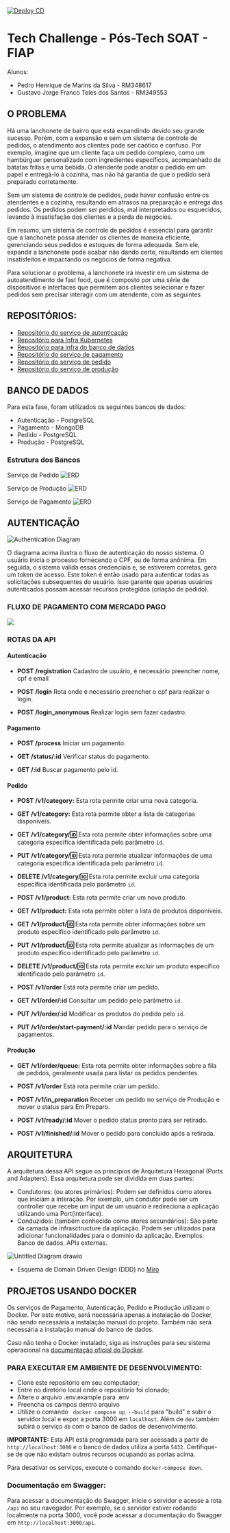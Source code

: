 [![Deploy CD](https://github.com/fiap-lanchonete/projeto-lanchonete-producao/actions/workflows/deploy.yaml/badge.svg)](https://github.com/fiap-lanchonete/projeto-lanchonete-producao/actions/workflows/deploy.yaml)

# Tech Challenge - Pós-Tech SOAT - FIAP

Alunos:

* Pedro Henrique de Marins da Silva - RM348617
* Gustavo Jorge Franco Teles dos Santos - RM349553

## O PROBLEMA

Há uma lanchonete de bairro que está expandindo devido seu grande sucesso. Porém, com a expansão e sem um sistema de controle de pedidos, o atendimento aos clientes pode ser caótico e confuso. Por exemplo, imagine que um cliente faça um pedido complexo, como um hambúrguer personalizado com ingredientes específicos, acompanhado de batatas fritas e uma bebida. O atendente pode anotar o pedido em um papel e entregá-lo à cozinha, mas não há garantia de que o pedido será preparado corretamente.

Sem um sistema de controle de pedidos, pode haver confusão entre os atendentes e a cozinha, resultando em atrasos na preparação e entrega dos pedidos. Os pedidos podem ser perdidos, mal interpretados ou esquecidos, levando à insatisfação dos clientes e a perda de negócios.

Em resumo, um sistema de controle de pedidos é essencial para garantir que a lanchonete possa atender os clientes de maneira eficiente, gerenciando seus pedidos e estoques de forma adequada. Sem ele, expandir a lanchonete pode acabar não dando certo, resultando em clientes insatisfeitos e impactando os negócios de forma negativa.

Para solucionar o problema, a lanchonete irá investir em um sistema de autoatendimento de fast food, que é composto por uma série de dispositivos e interfaces que permitem aos clientes selecionar e fazer pedidos sem precisar interagir com um atendente, com as seguintes

## REPOSITÓRIOS:
  - [Repositório do serviço de autenticação](https://github.com/fiap-lanchonete/auth-lambda-python)
  - [Repositório para Infra Kubernetes](https://github.com/fiap-lanchonete/projeto-lanchonete-infra)
  - [Repositório para infra do banco de dados](https://github.com/fiap-lanchonete/infra-db)
  - [Repositório do serviço de pagamento](https://github.com/fiap-lanchonete/fiap-payment)
  - [Repositório do serviço de pedido](https://github.com/fiap-lanchonete/projeto-lanchonete-pedido)
  - [Repositório do serviço de produção](https://github.com/fiap-lanchonete/projeto-lanchonete-producao)

## BANCO DE DADOS

Para esta fase, foram utilizados os seguintes bancos de dados:

* Autenticação - PostgreSQL
* Pagamento - MongoDB
* Pedido - PostgreSQL
* Produção - PostgreSQL

### Estrutura dos Bancos

Serviço de Pedido
![ERD](https://i.imgur.com/eAurhkh.png)

Serviço de Produção
![ERD](https://i.imgur.com/k7G0VlK.png)

Serviço de Pagamento
![ERD](https://i.imgur.com/4z0n9Id.png)

## AUTENTICAÇÃO
![Authentication Diagram](https://i.imgur.com/jhxn4db.jpg)

O diagrama acima ilustra o fluxo de autenticação do nosso sistema. O usuário inicia o processo fornecendo o CPF, ou de forma anônima. Em seguida, o sistema valida essas credenciais e, se estiverem corretas, gera um token de acesso. Este token é então usado para autenticar todas as solicitações subsequentes do usuário. Isso garante que apenas usuários autenticados possam acessar recursos protegidos (criação de pedido).

### FLUXO DE PAGAMENTO COM MERCADO PAGO
<img  src="https://i.imgur.com/Df8C9c6.png" />

### ROTAS DA API

#### Autenticação

- **POST /registration** Cadastro de usuário, é necessário preencher nome, cpf e email

- **POST /login** Rota onde é necessário preencher o cpf para realizar o login.

- **POST /login_anonymous** Realizar login sem fazer cadastro.

#### Pagamento

- **POST /process** Iniciar um pagamento.

- **GET /status/:id** Verificar status do pagamento.

- **GET /:id** Buscar pagamento pelo id.

#### Pedido

- **POST /v1/category:** Esta rota permite criar uma nova categoria.

- **GET /v1/category:** Esta rota permite obter a lista de categorias disponíveis.

- **GET /v1/category/:id:** Esta rota permite obter informações sobre uma categoria específica identificada pelo parâmetro `id`.

- **PUT /v1/category/:id:** Esta rota permite atualizar informações de uma categoria específica identificada pelo parâmetro `id`.

- **DELETE /v1/category/:id:** Esta rota permite excluir uma categoria específica identificada pelo parâmetro `id`.

- **POST /v1/product:** Esta rota permite criar um novo produto.

- **GET /v1/product:** Esta rota permite obter a lista de produtos disponíveis.

- **GET /v1/product/:id:** Esta rota permite obter informações sobre um produto específico identificado pelo parâmetro `id`.

- **PUT /v1/product/:id:** Esta rota permite atualizar as informações de um produto específico identificado pelo parâmetro `id`.

- **DELETE /v1/product/:id:** Esta rota permite excluir um produto específico identificado pelo parâmetro `id`.

- **POST /v1/order** Está rota permite criar um pedido.

- **GET /v1/order/:id** Consultar um pedido pelo parâmetro `id`.

- **PUT /v1/order/:id** Modificar os produtos do pedido pelo `id`.

- **PUT /v1/order/start-payment/:id** Mandar pedido para o serviço de pagamentos.

#### Produção

- **GET /v1/order/queue:** Esta rota permite obter informações sobre a fila de pedidos, geralmente usada para listar os pedidos pendentes.

- **POST /v1/order** Está rota permite criar um pedido.

- **POST /v1/in_preparation** Receber um pedido no serviço de Produção e mover o status para Em Preparo.

- **POST /v1/ready/:id** Mover o pedido status pronto para ser retirado.

- **POST /v1/finished/:id** Mover o pedido para concluído após a retirada.

## ARQUITETURA

A arquitetura dessa API segue os princípios de Arquitetura Hexagonal (Ports and Adapters). Essa arquitetura pode ser dividida em duas partes:

  - Condutores: (ou atores primários): Podem ser definidos como atores que iniciam a interação. Por exemplo, um condutor pode ser um controller que recebe um input de um usuário e redireciona a aplicação utilizando uma Port(interface).
  - Conduzidos: (também conhecido como atores secundários): São parte da camada de infrasctructure da aplicação. Podem ser utilizados para adicionar funcionalidades para o domínio da aplicação. Exemplos: Banco de dados, APIs externas.

![Untitled Diagram drawio](https://github.com/rickwalking/projeto-lanchonete/assets/25574889/12ddab40-97ec-4157-a1ae-803d258654ea)

  * Esquema de Domain Driven Design (DDD) no [Miro](https://miro.com/welcomeonboard/TG9pRTJMU1BNb2d4WUZvdE9PVHd1cEZudmpaczNhdDNMOVVmeDE0S0VOZkVDSmFDSG5uaU0waUZzdFV5Q1h5aXwzNDU4NzY0NTU1MDkxMDI0MTAxfDI=?share_link_id=171801921364)

## PROJETOS USANDO DOCKER

Os serviços de Pagamento, Autenticação, Pedido e Produção utilizam o Docker. Por este motivo, será necessária apenas a instalação do Docker, não sendo necessária a instalação manual do projeto. Também não será necessária a instalação manual do banco de dados.

Caso não tenha o Docker instalado, siga as instruções para seu sistema operacional na [documentação oficial do Docker](https://docs.docker.com/get-docker/).

### PARA EXECUTAR EM AMBIENTE DE DESENVOLVIMENTO:

* Clone este repositório em seu computador;
* Entre no diretório local onde o repositório foi clonado;
* Altere o arquivo .env.example para .env
* Preencha os campos dentro arquivo
* Utilize o comando ` docker compose up --build` para "build" e subir o servidor local e expor a porta 3000 em `localhost`. Além de `dev` também subirá o serviço `db` com o banco de dados de desenvolvimento.

**IMPORTANTE:** Esta API está programada para ser acessada a partir de `http://localhost:3000` e o banco de dados utiliza a porta `5432`. Certifique-se de que não existam outros recursos ocupando as portas acima.

Para desativar os serviços, execute o comando `docker-compose down`.

### Documentação em Swagger:

Para acessar a documentação do Swagger, inicie o servidor e acesse a rota `/api` no seu navegador. Por exemplo, se o servidor estiver rodando localmente na porta 3000, você pode acessar a documentação do Swagger em `http://localhost:3000/api`.
